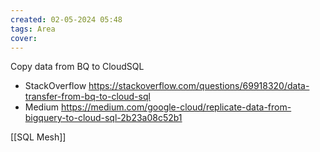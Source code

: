 ```yaml
---
created: 02-05-2024 05:48
tags: Area
cover:
---
```

Copy data from BQ to CloudSQL
* StackOverflow
	https://stackoverflow.com/questions/69918320/data-transfer-from-bq-to-cloud-sql
* Medium
	https://medium.com/google-cloud/replicate-data-from-bigquery-to-cloud-sql-2b23a08c52b1

[[SQL Mesh]]